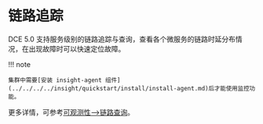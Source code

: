 # 链路追踪

DCE 5.0 支持服务级别的链路追踪与查询，查看各个微服务的链路时延分布情况，在出现故障时可以快速定位故障。

!!! note

    集群中需要[安装 insight-agent 组件](../../../../insight/quickstart/install/install-agent.md)后才能使用监控功能。

更多详情，可参考[可观测性-->链路查询](../../../../insight/user-guide/trace/trace.md)。

